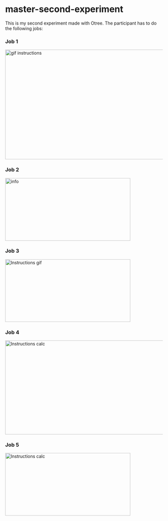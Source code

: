 # master-second-experiment
This is my second experiment made with Otree. 
The participant has to do the following jobs:

### Job 1
<img src="https://i.imgur.com/Nha7G7m.gif" alt="gif instructions" width="600" height="350"/>


### Job 2
<img src="https://i.imgur.com/nWWL0hz.gif" alt="info" width="400" height="200"/>
 
 
### Job 3
<img src="https://i.imgur.com/nBEa6rc.gif" alt="Instructions gif"  width="400" height="200"/>

### Job 4
<img src="https://i.imgur.com/zwOt3Xy.gif" alt="Instructions calc" width="600" height="300" />

### Job 5
<img src="https://i.imgur.com/lctRBma.gif" alt="Instructions calc" width="400" height="200" />
